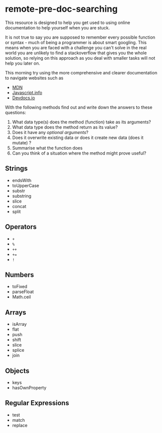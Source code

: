 # remote-pre-doc-searching

This resource is designed to help you get used to using online documentation to help yourself when you are stuck.

It is not true to say you are supposed to remember every possible function or syntax - much of being a programmer is about smart googling. This means when you are faced with a challenge you can't solve in the real world you are unlikely to find a stackoverflow that gives you the whole solution, so relying on this approach as you deal with smaller tasks will not help you later on.

This morning try using the more comprehensive and clearer documentation to navigate websites such as

- [MDN](https://developer.mozilla.org/en-US/)
- [Javascript.info](https://javascript.info/)
- [Devdocs.io](https://devdocs.io/)

With the following methods find out and write down the answers to these questions:

1. What data type(s) does the method (function) take as its arguments?
2. What data type does the method return as its value?
3. Does it have any _optional arguments_?
4. Does it overwrite existing data or does it create new data (does it mutate) ?
5. Summarise what the function does
6. Can you think of a situation where the method might prove useful?

## Strings

- endsWith
- toUpperCase
- substr
- substring
- slice
- concat
- split

## Operators

- `+`
- `%`
- `++`
- `+=`
- `!`

## Numbers

- toFixed
- parseFloat
- Math.ceil

## Arrays

- isArray
- flat
- push
- shift
- slice
- splice
- join

## Objects

- keys
- hasOwnProperty

## Regular Expressions

- test
- match
- replace
